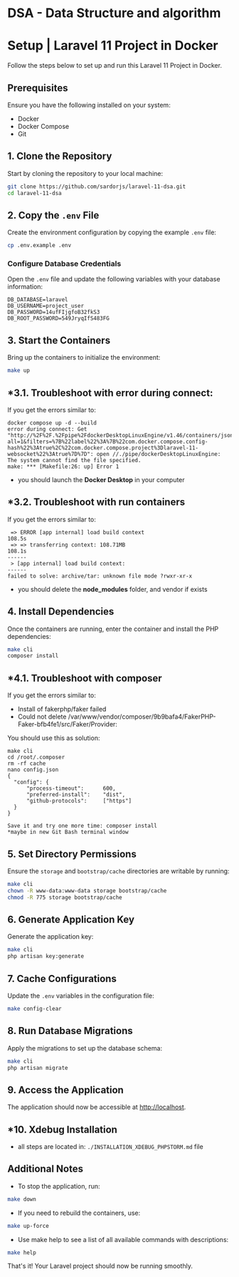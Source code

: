 # DSA - Data Structure and algorithm
# Setup | Laravel 11 Project in Docker

Follow the steps below to set up and run this Laravel 11 Project in Docker.

## Prerequisites

Ensure you have the following installed on your system:
- Docker
- Docker Compose
- Git

## 1. Clone the Repository

Start by cloning the repository to your local machine:

```bash
git clone https://github.com/sardorjs/laravel-11-dsa.git
cd laravel-11-dsa
```

## 2. Copy the `.env` File

Create the environment configuration by copying the example `.env` file:

```bash
cp .env.example .env
```

### Configure Database Credentials

Open the `.env` file and update the following variables with your database information:

```env
DB_DATABASE=laravel
DB_USERNAME=project_user
DB_PASSWORD=14ufFIjgfoB32fkS3
DB_ROOT_PASSWORD=549JryqIfS483FG
```

## 3. Start the Containers

Bring up the containers to initialize the environment:

```bash
make up
```

## *3.1. Troubleshoot with error during connect:

If you get the errors similar to:

```
docker compose up -d --build
error during connect: Get "http://%2F%2F.%2Fpipe%2FdockerDesktopLinuxEngine/v1.46/containers/json?all=1&filters=%7B%22label%22%3A%7B%22com.docker.compose.config-hash%22%3Atrue%2C%22com.docker.compose.project%3Dlaravel-11-websocket%22%3Atrue%7D%7D": open //./pipe/dockerDesktopLinuxEngine: The system cannot find the file specified.
make: *** [Makefile:26: up] Error 1
```

- you should launch the **Docker Desktop** in your computer

## *3.2. Troubleshoot with run containers

If you get the errors similar to:

```
 => ERROR [app internal] load build context                                                                                                                                                                                  108.5s
 => => transferring context: 108.71MB                                                                                                                                                                                        108.1s 
------
 > [app internal] load build context:
------
failed to solve: archive/tar: unknown file mode ?rwxr-xr-x
```
- you should delete the **node_modules** folder, and vendor if exists


## 4. Install Dependencies

Once the containers are running, enter the container and install the PHP dependencies:

```bash
make cli
composer install
```

## *4.1. Troubleshoot with composer

If you get the errors similar to:
- Install of fakerphp/faker failed
- Could not delete /var/www/vendor/composer/9b9bafa4/FakerPHP-Faker-bfb4fe1/src/Faker/Provider:

You should use this as solution:

```
make cli
cd /root/.composer
rm -rf cache
nano config.json
{
  "config": {
	  "process-timeout":      600,
	  "preferred-install":    "dist",
	  "github-protocols":     ["https"]
  }
}

Save it and try one more time: composer install
*maybe in new Git Bash terminal window
```

## 5. Set Directory Permissions

Ensure the `storage` and `bootstrap/cache` directories are writable by running:

```bash
make cli
chown -R www-data:www-data storage bootstrap/cache
chmod -R 775 storage bootstrap/cache
```

## 6. Generate Application Key

Generate the application key:

```bash
make cli
php artisan key:generate
```

## 7. Cache Configurations

Update the `.env` variables in the configuration file:

```bash
make config-clear
```

## 8. Run Database Migrations

Apply the migrations to set up the database schema:

```bash
make cli
php artisan migrate
```

## 9. Access the Application

The application should now be accessible at [http://localhost](http://localhost).

## *10. Xdebug Installation

- all steps are located in: `./INSTALLATION_XDEBUG_PHPSTORM.md` file


## Additional Notes

- To stop the application, run:

```bash
make down
```

- If you need to rebuild the containers, use:

```bash
make up-force
```

- Use make help to see a list of all available commands with descriptions:

```bash
make help
```

That's it! Your Laravel project should now be running smoothly.

